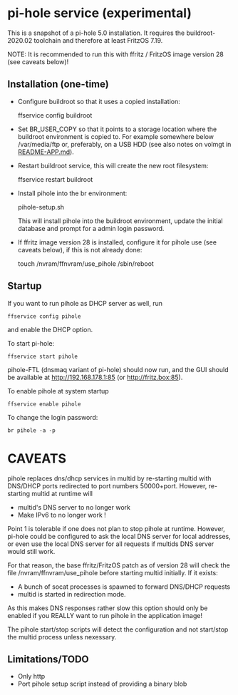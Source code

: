 pi-hole service (experimental)
==============================

This is a snapshot of a pi-hole 5.0 installation. It requires the 
buildroot-2020.02 toolchain and therefore at least FritzOS 7.19.

NOTE: It is recommended to run this with ffritz / FritzOS image
      version 28 (see caveats below)!

Installation (one-time)
-----------------------

- Configure buildroot so that it uses a copied installation:

	ffservice config buildroot

- Set BR_USER_COPY so that it points to a storage location where 
  the buildroot environment is copied to. For example somewhere below
  /var/media/ftp or, preferably, on a USB HDD (see also notes on
  volmgt in [README-APP.md](README-APP.md)).

- Restart buildroot service, this will create the new root filesystem:

	ffservice restart buildroot

- Install pihole into the br environment:

	pihole-setup.sh

  This will install pihole into the buildroot environment, update the initial
  database and prompt for a admin login password.

- If ffritz image version 28 is installed, configure it for pihole use
  (see caveats below), if this is not already done:

	touch /nvram/ffnvram/use_pihole
	/sbin/reboot

Startup
-------

If you want to run pihole as DHCP server as well, run

	ffservice config pihole

and enable the DHCP option.  

To start pi-hole:

	ffservice start pihole

pihole-FTL (dnsmaq variant of pi-hole) should now run, and the GUI should be
available at http://192.168.178.1:85 (or http://fritz.box:85).

To enable pihole at system startup

	ffservice enable pihole

To change the login password:

	br pihole -a -p

CAVEATS
=======

pihole replaces dns/dhcp services in multid by re-starting multid with DNS/DHCP 
ports redirected to port numbers 50000+port.
However, re-starting multid at runtime will  
- multid's DNS server to no longer work
- Make IPv6 to no longer work !

Point 1 is tolerable if one does not plan to stop pihole at runtime. However, 
pi-hole could be configured to ask the local DNS server for local addresses, or
even use the local DNS server for all requests if multids DNS server 
would still work.

For that reason, the base ffritz/FritzOS patch as of version 28 will
check the file /nvram/ffnvram/use_pihole before starting multid initially.
If it exists:  
- A bunch of socat processes is spawned to forward DNS/DHCP requests
- multid is started in redirection mode.

As this makes DNS responses rather slow this option should only be enabled if
you REALLY want to run pihole in the application image!

The pihole start/stop scripts will detect the configuration and not start/stop
the multid process unless nexessary.

Limitations/TODO
----------------
- Only http
- Port pihole setup script instead of providing a binary blob
